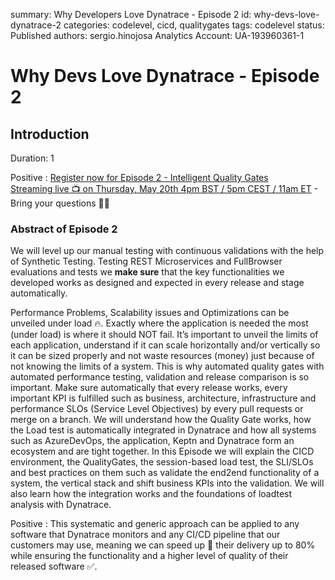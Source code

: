 summary: Why Developers Love Dynatrace - Episode 2
id: why-devs-love-dynatrace-2
categories: codelevel, cicd, qualitygates
tags: codelevel
status: Published
authors: sergio.hinojosa
Analytics Account: UA-193960361-1
# Why Devs Love Dynatrace - Episode 2


## Introduction 
Duration: 1

Positive
: [Register now for Episode 2 - Intelligent Quality Gates](https://dynatr.ac/2PbOB3M)    
[Streaming live 📺 on Thursday, May 20th 4pm BST / 5pm CEST / 11am ET](https://dynatr.ac/2PbOB3M) - Bring your questions 🙋‍♂️

### Abstract of Episode 2 
We will level up our manual testing with continuous validations with the help of Synthetic Testing. Testing REST Microservices and FullBrowser evaluations and tests we **make sure** that the key functionalities we developed works as designed and expected in every release and stage automatically. 

Performance Problems, Scalability issues and Optimizations can be unveiled under load 🔥. Exactly where the application is needed the most (under load) is where it should NOT fail. It’s important to unveil the limits of each application, understand if it can scale horizontally and/or vertically so it can be sized properly and not waste resources (money) just because of not knowing the limits of a system. This is why automated quality gates with automated performance testing, validation and release comparison is so important. Make sure automatically that every release works, every important KPI is fulfilled such as business, architecture, infrastructure and performance SLOs (Service Level Objectives) by every pull requests or merge on a branch. We will understand how the Quality Gate works, how the Load test is automatically integrated in Dynatrace and how all systems such as AzureDevOps, the application, Keptn and Dynatrace form an ecosystem and are tight together.
In this Episode we will explain the CICD environment, the QualityGates, the session-based load test, the SLI/SLOs and best practices on them such as validate the end2end functionality of a system, the vertical stack and shift business KPIs into the validation. We will also learn how the integration works and the foundations of loadtest analysis with Dynatrace.

Positive
: This systematic and generic approach can be applied to any software that Dynatrace monitors and any CI/CD pipeline that our customers may use, meaning we can speed up 🚀 their delivery up to 80% while ensuring the functionality and a higher level of quality of their released software ✅.
